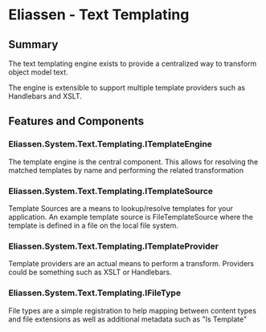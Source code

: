 # Eliassen - Text Templating

## Summary

The text templating engine exists to provide a centralized way to transform object model text.

The engine is extensible to support multiple template providers such as Handlebars and XSLT.

## Features and Components 

### Eliassen.System.Text.Templating.ITemplateEngine

The template engine is the central component.  This allows for resolving the matched templates 
by name and performing the related transformation

### Eliassen.System.Text.Templating.ITemplateSource

Template Sources are a means to lookup/resolve templates for your application. An example template 
source is  FileTemplateSource where the template is defined in a file on the local file system. 

### Eliassen.System.Text.Templating.ITemplateProvider

Template providers are an actual means to perform a transform. Providers could be something such
as XSLT or Handlebars.

### Eliassen.System.Text.Templating.IFileType

File types are a simple registration to help mapping between content types and file extensions as 
well as additional metadata such as "Is Template"

